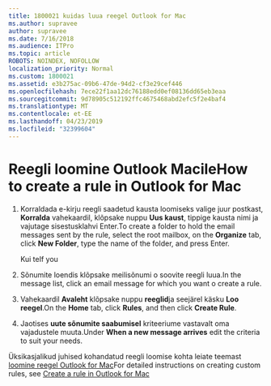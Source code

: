 ```yaml
---
title: 1800021 kuidas luua reegel Outlook for Mac
ms.author: supravee
author: supravee
ms.date: 7/16/2018
ms.audience: ITPro
ms.topic: article
ROBOTS: NOINDEX, NOFOLLOW
localization_priority: Normal
ms.custom: 1800021
ms.assetid: e3b275ac-09b6-47de-94d2-cf3e29cef446
ms.openlocfilehash: 7ece22f1aa12dc76188edd0ef08136dd65eb3eaa
ms.sourcegitcommit: 9d78905c512192ffc4675468abd2efc5f2e4baf4
ms.translationtype: MT
ms.contentlocale: et-EE
ms.lasthandoff: 04/23/2019
ms.locfileid: "32399604"
---
```

# <a name="how-to-create-a-rule-in-outlook-for-mac"></a><span data-ttu-id="905f6-102">Reegli loomine Outlook Macile</span><span class="sxs-lookup"><span data-stu-id="905f6-102">How to create a rule in Outlook for Mac</span></span>

1. <span data-ttu-id="905f6-103">Korraldada e-kirju reegli saadetud kausta loomiseks valige juur postkast, **Korralda** vahekaardil, klõpsake nuppu **Uus kaust**, tippige kausta nimi ja vajutage sisestusklahvi Enter.</span><span class="sxs-lookup"><span data-stu-id="905f6-103">To create a folder to hold the email messages sent by the rule, select the root mailbox, on the **Organize** tab, click **New Folder**, type the name of the folder, and press Enter.</span></span>
    
    <span data-ttu-id="905f6-104">Kui te</span><span class="sxs-lookup"><span data-stu-id="905f6-104">If you</span></span> 
    
2. <span data-ttu-id="905f6-105">Sõnumite loendis klõpsake meilisõnumi o soovite reegli luua.</span><span class="sxs-lookup"><span data-stu-id="905f6-105">In the message list, click an email message for which you want o create a rule.</span></span>
    
3. <span data-ttu-id="905f6-106">Vahekaardil **Avaleht** klõpsake nuppu **reeglid**ja seejärel käsku **Loo reegel**.</span><span class="sxs-lookup"><span data-stu-id="905f6-106">On the **Home** tab, click **Rules**, and then click **Create Rule**.</span></span>
    
4. <span data-ttu-id="905f6-107">Jaotises **uute sõnumite saabumisel** kriteeriume vastavalt oma vajadustele muuta.</span><span class="sxs-lookup"><span data-stu-id="905f6-107">Under **When a new message arrives** edit the criteria to suit your needs.</span></span> 
    
<span data-ttu-id="905f6-108">Üksikasjalikud juhised kohandatud reegli loomise kohta leiate teemast [loomine reegel Outlook for Mac](https://aka.ms/AA1uy0v)</span><span class="sxs-lookup"><span data-stu-id="905f6-108">For detailed instructions on creating custom rules, see [Create a rule in Outlook for Mac](https://aka.ms/AA1uy0v)</span></span>
  

